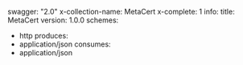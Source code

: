 swagger: "2.0"
x-collection-name: MetaCert
x-complete: 1
info:
  title: MetaCert
  version: 1.0.0
schemes:
- http
produces:
- application/json
consumes:
- application/json